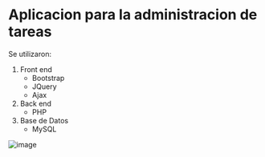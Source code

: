 # Aplicacion para la administracion de tareas

Se utilizaron:
1. Front end
   - Bootstrap
   - JQuery
   - Ajax
2. Back end
   - PHP
3. Base de Datos
   - MySQL
   
![image](https://user-images.githubusercontent.com/108234872/219884901-2789e5b9-c5fa-4226-aa6f-639ec55f6c5a.png)
